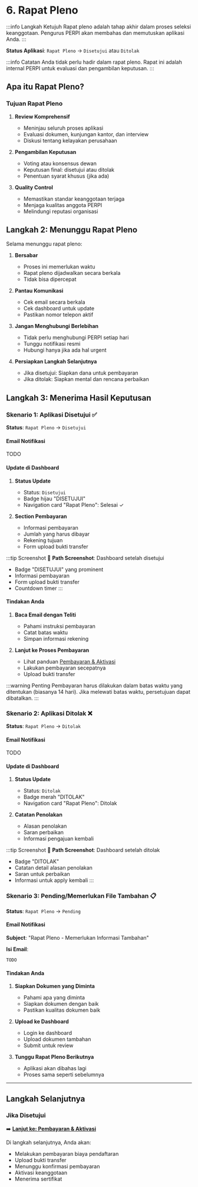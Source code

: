 # 6. Rapat Pleno

:::info Langkah Ketujuh
Rapat pleno adalah tahap akhir dalam proses seleksi keanggotaan. Pengurus PERPI akan membahas dan memutuskan aplikasi Anda.
:::

**Status Aplikasi**: `Rapat Pleno` → `Disetujui` atau `Ditolak`

:::info Catatan
Anda tidak perlu hadir dalam rapat pleno. Rapat ini adalah internal PERPI untuk evaluasi dan pengambilan keputusan.
:::

## Apa itu Rapat Pleno?

### Tujuan Rapat Pleno

1. **Review Komprehensif**
   - Meninjau seluruh proses aplikasi
   - Evaluasi dokumen, kunjungan kantor, dan interview
   - Diskusi tentang kelayakan perusahaan

2. **Pengambilan Keputusan**
   - Voting atau konsensus dewan
   - Keputusan final: disetujui atau ditolak
   - Penentuan syarat khusus (jika ada)

3. **Quality Control**
   - Memastikan standar keanggotaan terjaga
   - Menjaga kualitas anggota PERPI
   - Melindungi reputasi organisasi

## Langkah 2: Menunggu Rapat Pleno

Selama menunggu rapat pleno:

1. **Bersabar**
   - Proses ini memerlukan waktu
   - Rapat pleno dijadwalkan secara berkala
   - Tidak bisa dipercepat

2. **Pantau Komunikasi**
   - Cek email secara berkala
   - Cek dashboard untuk update
   - Pastikan nomor telepon aktif

3. **Jangan Menghubungi Berlebihan**
   - Tidak perlu menghubungi PERPI setiap hari
   - Tunggu notifikasi resmi
   - Hubungi hanya jika ada hal urgent

4. **Persiapkan Langkah Selanjutnya**
   - Jika disetujui: Siapkan dana untuk pembayaran
   - Jika ditolak: Siapkan mental dan rencana perbaikan

## Langkah 3: Menerima Hasil Keputusan

### Skenario 1: Aplikasi Disetujui ✅

**Status**: `Rapat Pleno` → `Disetujui`

#### Email Notifikasi

TODO

#### Update di Dashboard

1. **Status Update**
   - Status: `Disetujui`
   - Badge hijau "DISETUJUI"
   - Navigation card "Rapat Pleno": Selesai ✓

2. **Section Pembayaran**
   - Informasi pembayaran
   - Jumlah yang harus dibayar
   - Rekening tujuan
   - Form upload bukti transfer

:::tip Screenshot
📸 **Path Screenshot**: Dashboard setelah disetujui
- Badge "DISETUJUI" yang prominent
- Informasi pembayaran
- Form upload bukti transfer
- Countdown timer
:::

#### Tindakan Anda

1. **Baca Email dengan Teliti**
   - Pahami instruksi pembayaran
   - Catat batas waktu
   - Simpan informasi rekening

2. **Lanjut ke Proses Pembayaran**
   - Lihat panduan [Pembayaran & Aktivasi](./07-payment-activation.md)
   - Lakukan pembayaran secepatnya
   - Upload bukti transfer

:::warning Penting
Pembayaran harus dilakukan dalam batas waktu yang ditentukan (biasanya 14 hari). Jika melewati batas waktu, persetujuan dapat dibatalkan.
:::

### Skenario 2: Aplikasi Ditolak ❌

**Status**: `Rapat Pleno` → `Ditolak`

#### Email Notifikasi

TODO

#### Update di Dashboard

1. **Status Update**
   - Status: `Ditolak`
   - Badge merah "DITOLAK"
   - Navigation card "Rapat Pleno": Ditolak

2. **Catatan Penolakan**
   - Alasan penolakan
   - Saran perbaikan
   - Informasi pengajuan kembali

:::tip Screenshot
📸 **Path Screenshot**: Dashboard setelah ditolak
- Badge "DITOLAK"
- Catatan detail alasan penolakan
- Saran untuk perbaikan
- Informasi untuk apply kembali
:::

### Skenario 3: Pending/Memerlukan File Tambahan 📋

**Status**: `Rapat Pleno` → `Pending`

#### Email Notifikasi

**Subject**: "Rapat Pleno - Memerlukan Informasi Tambahan"

**Isi Email**:
```
TODO
```

#### Tindakan Anda

1. **Siapkan Dokumen yang Diminta**
   - Pahami apa yang diminta
   - Siapkan dokumen dengan baik
   - Pastikan kualitas dokumen baik

2. **Upload ke Dashboard**
   - Login ke dashboard
   - Upload dokumen tambahan
   - Submit untuk review

3. **Tunggu Rapat Pleno Berikutnya**
   - Aplikasi akan dibahas lagi
   - Proses sama seperti sebelumnya

---
## Langkah Selanjutnya

### Jika Disetujui

➡️ **[Lanjut ke: Pembayaran & Aktivasi](./07-payment-activation.md)**

Di langkah selanjutnya, Anda akan:
- Melakukan pembayaran biaya pendaftaran
- Upload bukti transfer
- Menunggu konfirmasi pembayaran
- Aktivasi keanggotaan
- Menerima sertifikat